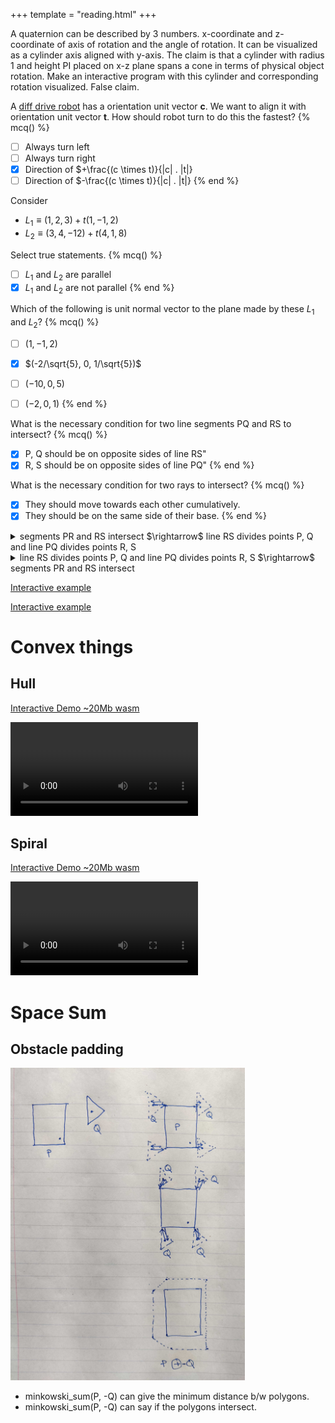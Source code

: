 +++
template = "reading.html"
+++

A quaternion can be described by 3 numbers.
x-coordinate and z-coordinate of axis of rotation and the angle of rotation.
It can be visualized as a cylinder axis aligned with y-axis.
The claim is that a cylinder with radius 1 and height PI placed on x-z plane spans a cone in terms of physical object rotation. Make an interactive program with this cylinder and corresponding rotation visualized. False claim.


A [diff drive robot](https://en.wikipedia.org/wiki/Differential_wheeled_robot) has a orientation unit vector __c__.
We want to align it with orientation unit vector __t__.
How should robot turn to do this the fastest?
{% mcq() %}
- [ ] Always turn left
- [ ] Always turn right
- [x] Direction of $+\frac{(c \times t)}{|c| . |t|}
- [ ] Direction of $-\frac{(c \times t)}{|c| . |t|}
{% end %}

Consider
- $L_1 \equiv (1, 2, 3) + t (1, -1, 2)$
- $L_2 \equiv (3, 4, -12) + t (4, 1, 8)$

Select true statements.
{% mcq() %}
- [ ] $L_1$ and $L_2$ are parallel
- [x] $L_1$ and $L_2$ are not parallel
{% end %}

Which of the following is unit normal vector to the plane made by these $L_1$ and $L_2$?
{% mcq() %}
- [ ] $(1, -1, 2)$
- [x] $(-2/\sqrt{5}, 0, 1/\sqrt{5})$
- [ ] $(-10, 0, 5)$
- [ ] $(-2, 0, 1)$
{% end %}


What is the necessary condition for two line segments PQ and RS to intersect?
{% mcq() %}
- [x] P, Q should be on opposite sides of line RS"
- [x] R, S should be on opposite sides of line PQ"
{% end %}

What is the necessary condition for two rays to intersect?
{% mcq() %}
- [x] They should move towards each other cumulatively.
- [x] They should be on the same side of their base.
{% end %}

<details>
<summary>
segments PR and RS intersect $\rightarrow$ line RS divides points P, Q and line PQ divides points R, S
</summary>
<blockquote>
<img src="lineseg_lineseg1.jpg" height="100px"/>
</blockquote>
</details>

<details>
<summary>
line RS divides points P, Q and line PQ divides points R, S $\rightarrow$ segments PR and RS intersect
</summary>
<blockquote>
<img src="lineseg_lineseg2.jpg" height="100px"/>
</blockquote>
</details>

[Interactive example](/wasm?name=xn_2_lnsegs)

[Interactive example](/wasm?name=xn_2_rays)

# Convex things

## Hull

[Interactive Demo ~20Mb wasm](/wasm?name=convex_hull)

<video controls autoplay loop>
  <source src="convex_hull.mp4" type="video/mp4">
</video>


## Spiral

[Interactive Demo ~20Mb wasm](/wasm?name=convex_spiral)

<video controls autoplay loop>
  <source src="convex_spiral.mp4" type="video/mp4">
</video>

# Space Sum

## Obstacle padding

<img src="./obstacle_padding.jpg" height="500px"/>

- minkowski\_sum(P, -Q) can give the minimum distance b/w polygons.
- minkowski\_sum(P, -Q) can say if the polygons intersect.


